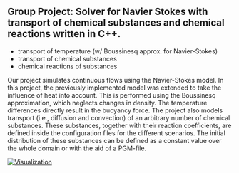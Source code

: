 ## Group Project: Solver for Navier Stokes with transport of chemical substances and chemical reactions written in C++.

* transport of temperature (w/ Boussinesq approx. for Navier-Stokes)
* transport of chemical substances
* chemical reactions of substances

Our project simulates continuous flows using the Navier-Stokes model.
In this project, the previously implemented model was extended to take
the influence of heat into account. This is performed using the
Boussinesq approximation, which neglects changes in density.
The temperature differences directly result in the buoyancy force.
The project also models transport (i.e., diffusion and convection) of
an arbitrary number of chemical substances.
These substances, together with their reaction coefficients, are defined
inside the configuration files for the different scenarios. The initial
distribution of these substances can be defined as a constant value over
the whole domain or with the aid of a PGM-file.


[![Visualization](http://archive.scheingraber.net/files/cfd.gif)](https://github.com/ChrisPara/cfd_navier_stokes_with_chemical_reaction)
